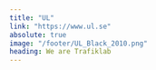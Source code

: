 ```yaml
---
title: "UL"
link: "https://www.ul.se"
absolute: true
image: "/footer/UL_Black_2010.png"
heading: We are Trafiklab
---
```

